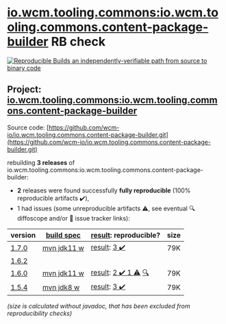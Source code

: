 [io.wcm.tooling.commons:io.wcm.tooling.commons.content-package-builder](https://central.sonatype.com/artifact/io.wcm.tooling.commons/io.wcm.tooling.commons.content-package-builder/versions) RB check
=======

[![Reproducible Builds](https://reproducible-builds.org/images/logos/rb.svg) an independently-verifiable path from source to binary code](https://reproducible-builds.org/)

## Project: [io.wcm.tooling.commons:io.wcm.tooling.commons.content-package-builder](https://central.sonatype.com/artifact/io.wcm.tooling.commons/io.wcm.tooling.commons.content-package-builder/versions)

Source code: [https://github.com/wcm-io/io.wcm.tooling.commons.content-package-builder.git](https://github.com/wcm-io/io.wcm.tooling.commons.content-package-builder.git)

rebuilding **3 releases** of io.wcm.tooling.commons:io.wcm.tooling.commons.content-package-builder:
- **2** releases were found successfully **fully reproducible** (100% reproducible artifacts :heavy_check_mark:),
- 1 had issues (some unreproducible artifacts :warning:, see eventual :mag: diffoscope and/or :memo: issue tracker links):

| version | [build spec](/BUILDSPEC.md) | [result](https://reproducible-builds.org/docs/jvm/): reproducible? | size |
| -- | --------- | ------ | -- |
| [1.7.0](https://central.sonatype.com/artifact/io.wcm.tooling.commons/io.wcm.tooling.commons.content-package-builder/1.7.0/pom) | [mvn jdk11 w](wcm-content-package-builder-1.7.0.buildspec) | [result](io.wcm.tooling.commons.content-package-builder-1.7.0.buildinfo): [3 :heavy_check_mark: ](io.wcm.tooling.commons.content-package-builder-1.7.0.buildcompare) | 79K |
| [1.6.2](https://central.sonatype.com/artifact/io.wcm.tooling.commons/io.wcm.tooling.commons.content-package-builder/1.6.2/pom) | | | |
| [1.6.0](https://central.sonatype.com/artifact/io.wcm.tooling.commons/io.wcm.tooling.commons.content-package-builder/1.6.0/pom) | [mvn jdk11 w](wcm-content-package-builder-1.6.0.buildspec) | [result](io.wcm.tooling.commons.content-package-builder-1.6.0.buildinfo): [2 :heavy_check_mark:  1 :warning:](io.wcm.tooling.commons.content-package-builder-1.6.0.buildcompare) [:mag:](io.wcm.tooling.commons.content-package-builder-1.6.0.diffoscope) | 79K |
| [1.5.4](https://central.sonatype.com/artifact/io.wcm.tooling.commons/io.wcm.tooling.commons.content-package-builder/1.5.4/pom) | [mvn jdk8 w](wcm-content-package-builder-1.5.4.buildspec) | [result](io.wcm.tooling.commons.content-package-builder-1.5.4.buildinfo): [3 :heavy_check_mark: ](io.wcm.tooling.commons.content-package-builder-1.5.4.buildcompare) | 79K |

<i>(size is calculated without javadoc, that has been excluded from reproducibility checks)</i>
